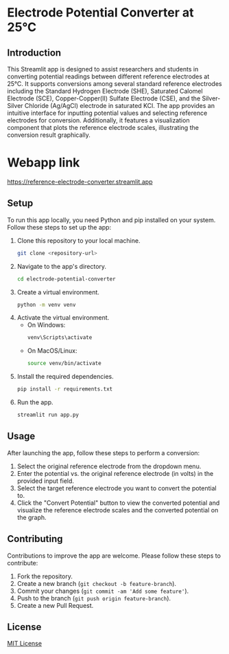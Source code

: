# Electrode Potential Converter at 25°C

## Introduction
This Streamlit app is designed to assist researchers and students in converting potential readings between different reference electrodes at 25°C. It supports conversions among several standard reference electrodes including the Standard Hydrogen Electrode (SHE), Saturated Calomel Electrode (SCE), Copper-Copper(II) Sulfate Electrode (CSE), and the Silver-Silver Chloride (Ag/AgCl) electrode in saturated KCl. The app provides an intuitive interface for inputting potential values and selecting reference electrodes for conversion. Additionally, it features a visualization component that plots the reference electrode scales, illustrating the conversion result graphically.

# Webapp link
https://reference-electrode-converter.streamlit.app

## Setup
To run this app locally, you need Python and pip installed on your system. Follow these steps to set up the app:

1. Clone this repository to your local machine.
    ```bash
    git clone <repository-url>
    ```
2. Navigate to the app's directory.
    ```bash
    cd electrode-potential-converter
    ```
3. Create a virtual environment.
    ```bash
    python -m venv venv
    ```
4. Activate the virtual environment.
    - On Windows:
        ```bash
        venv\Scripts\activate
        ```
    - On MacOS/Linux:
        ```bash
        source venv/bin/activate
        ```
5. Install the required dependencies.
    ```bash
    pip install -r requirements.txt
    ```
6. Run the app.
    ```bash
    streamlit run app.py
    ```

## Usage
After launching the app, follow these steps to perform a conversion:

1. Select the original reference electrode from the dropdown menu.
2. Enter the potential vs. the original reference electrode (in volts) in the provided input field.
3. Select the target reference electrode you want to convert the potential to.
4. Click the "Convert Potential" button to view the converted potential and visualize the reference electrode scales and the converted potential on the graph.

## Contributing
Contributions to improve the app are welcome. Please follow these steps to contribute:

1. Fork the repository.
2. Create a new branch (`git checkout -b feature-branch`).
3. Commit your changes (`git commit -am 'Add some feature'`).
4. Push to the branch (`git push origin feature-branch`).
5. Create a new Pull Request.

## License
[MIT License](LICENSE)

